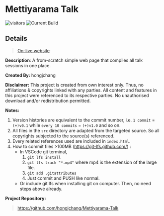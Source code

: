 # Mettiyarama Talk

![visitors](https://visitor-badge.laobi.icu/badge?page_id=hongjchang.Mettiyarama-Talk)
![Current Build](https://img.shields.io/badge/Project%20Status-Passively%20Maintaining-pink)

## **Details**
> [On-live website](https://hongjchang.github.io/Mettiyarama-Talk/)

**Description**: A from-scratch simple web page that compiles all talk sessions in one place.

**Created By:** hongjchang

**Disclaimer:** This project is created from own interest only. Thus, no affiliations & copyrights linked with any parties. All content and features in this project were referenced to its respective parties. No unauthorised download and/or redistribution permitted.

**Notes:**
1. Version histories are equivalent to the commit number, i.e. `1 commit` = `(+)v0.1` while `every 10 commits` = `(+)v1.0` and so on.
2. All files in the `src` directory are adapted from the targeted source. So all copyrights subjected to the source(s) referenced.
3. Every related references used are included in `index.html`.
4. How to commit files >100MB (https://git-lfs.github.com/) :
    - In VSCode git terminal,
        1. `git lfs install`
        2. `git lfs track "*.mp4"` where mp4 is the extension of the large file.
        3. `git add .gitattributes`
        4. Just commit and PUSH like normal.
    - Or include git lfs when installing git on computer. Then, no need steps above already.

**Project Repository:**
> https://github.com/hongjchang/Mettiyarama-Talk